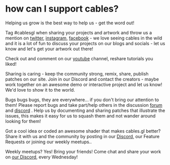 # how can I support cables?
Helping us grow is the best way to help us - get the word out! 

Tag #cablesgl when sharing your projects and artwork and throw us a mention on [twitter](https://twitter.com/cables_gl), [instagram](https://www.instagram.com/cables_gl), [facebook](https://www.facebook.com/cablesgl) - we love seeing cables in the wild and it is a lot of fun to discuss your projects on our blogs and socials - let us know and let's get your artwork out there!

Check out and comment on our [youtube](https://www.youtube.com/c/cablesgl) channel, reshare tutorials you liked!

Sharing is caring - keep the community strong, remix, share, publish patches on our site. Join in our Discord and contact the creators - maybe work together on an awesome demo or interactive project and let us know! We'd love to show it to the world.

Bugs bugs bugs, they are everywhere... if you don't bring our attention to them! Please report bugs and take part/help others in the discussion [forum](https://github.com/cables-gl/cables_docs/discussions) and [discord](https://discordapp.com/invite/AGTarWv) . Help us by documenting and sharing patches that illustrate the issues, this makes it easy for us to squash them and not wander around looking for them!

Got a cool idea or coded an awesome shader that makes cables.gl better? Share it with us and the community by posting in our [Discord](https://github.com/cables-gl/cables_docs/discussions), our Feature Requests or joining our weekly meetups..

Weekly meetups? Yes! Bring your friends! Come chat and share your work on [our Discord](https://discordapp.com/invite/AGTarWv), every Wednesday!
